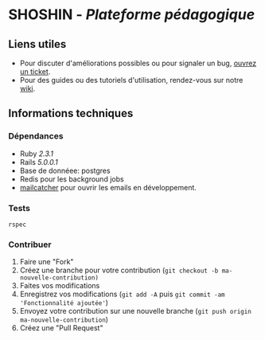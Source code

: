 # SHOSHIN - _Plateforme pédagogique_ 

## Liens utiles
* Pour discuter d'améliorations possibles ou pour signaler un bug, [ouvrez un
  ticket](www.github.com/idabmat/shoshin/issues).
* Pour des guides ou des tutoriels d'utilisation, rendez-vous sur notre
  [wiki](www.github.com/idabmat/shoshin/wiki).

## Informations techniques

### Dépendances
* Ruby _2.3.1_
* Rails _5.0.0.1_
* Base de donnéee: postgres
* Redis pour les background jobs
* [mailcatcher](www.github.com/sj26/mailcatcher) pour ouvrir les emails en développement.

### Tests
`rspec`

### Contribuer
1. Faire une "Fork"
2. Créez une branche pour votre contribution (`git checkout -b ma-nouvelle-contribution)`
3. Faites vos modifications
4. Enregistrez vos modifications (`git add -A` puis `git commit -am 'Fonctionnalité ajoutée'`)
5. Envoyez votre contribution sur une nouvelle branche (`git push origin ma-nouvelle-contribution`)
6. Créez une "Pull Request"
